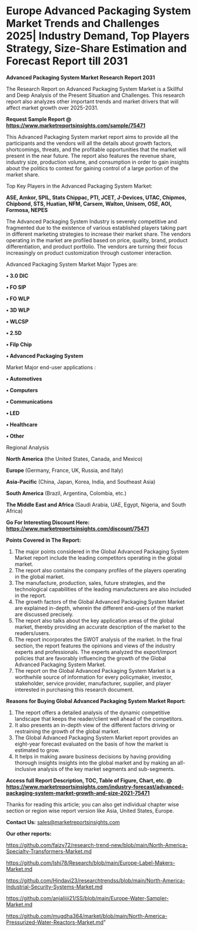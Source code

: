 # Europe Advanced Packaging System Market Trends and Challenges 2025| Industry Demand, Top Players Strategy, Size-Share Estimation and Forecast Report till 2031

<strong>Advanced Packaging System Market Research Report 2031</strong>

The Research Report on Advanced Packaging System Market is a Skillful and Deep Analysis of the Present Situation and Challenges. This research report also analyzes other important trends and market drivers that will affect market growth over 2025-2031.

<strong>Request Sample Report @ <a href=https://www.marketreportsinsights.com/sample/75471>https://www.marketreportsinsights.com/sample/75471</a></strong>

This Advanced Packaging System market report aims to provide all the participants and the vendors will all the details about growth factors, shortcomings, threats, and the profitable opportunities that the market will present in the near future. The report also features the revenue share, industry size, production volume, and consumption in order to gain insights about the politics to contest for gaining control of a large portion of the market share.

Top Key Players in the Advanced Packaging System Market:

<strong>ASE, Amkor, SPIL, Stats Chippac, PTI, JCET, J-Devices, UTAC, Chipmos, Chipbond, STS, Huatian, NFM, Carsem, Walton, Unisem, OSE, AOI, Formosa, NEPES</strong>

The Advanced Packaging System Industry is severely competitive and fragmented due to the existence of various established players taking part in different marketing strategies to increase their market share. The vendors operating in the market are profiled based on price, quality, brand, product differentiation, and product portfolio. The vendors are turning their focus increasingly on product customization through customer interaction.

Advanced Packaging System Market Major Types are:

<strong>• 3.0 DIC

• FO SIP

• FO WLP

• 3D WLP

• WLCSP

• 2.5D

• Filp Chip

• Advanced Packaging System</strong>

Market Major end-user applications :

<strong>• Automotives

• Computers

• Communications

• LED

• Healthcare

• Other</strong>

Regional Analysis

</u><strong><b>North America</b></strong> (the United States, Canada, and Mexico)

<strong><b>Europe </b></strong>(Germany, France, UK, Russia, and Italy)

<strong><b>Asia-Pacific</b></strong> (China, Japan, Korea, India, and Southeast Asia)

<strong><b>South America</b></strong> (Brazil, Argentina, Colombia, etc.)

<strong><b>The Middle East and Africa</b></strong> (Saudi Arabia, UAE, Egypt, Nigeria, and South Africa)

<strong>Go For Interesting Discount Here: <a href=https://www.marketreportsinsights.com/discount/75471>https://www.marketreportsinsights.com/discount/75471</a></strong>

<strong>Points Covered in The Report:</strong>
<ol>
  <li>The major points considered in the Global Advanced Packaging System Market report include the leading competitors operating in the global market.</li>
  <li>The report also contains the company profiles of the players operating in the global market.</li>
  <li>The manufacture, production, sales, future strategies, and the technological capabilities of the leading manufacturers are also included in the report.</li>
  <li>The growth factors of the Global Advanced Packaging System Market are explained in-depth, wherein the different end-users of the market are discussed precisely.</li>
  <li>The report also talks about the key application areas of the global market, thereby providing an accurate description of the market to the readers/users.</li>
  <li>The report incorporates the SWOT analysis of the market. In the final section, the report features the opinions and views of the industry experts and professionals. The experts analyzed the export/import policies that are favorably influencing the growth of the Global Advanced Packaging System Market.</li>
  <li>The report on the Global Advanced Packaging System Market is a worthwhile source of information for every policymaker, investor, stakeholder, service provider, manufacturer, supplier, and player interested in purchasing this research document.</li>
</ol>
<strong>Reasons for Buying Global Advanced Packaging System Market Report:</strong>

<ol>
  <li>The report offers a detailed analysis of the dynamic competitive landscape that keeps the reader/client well ahead of the competitors.</li>
  <li>It also presents an in-depth view of the different factors driving or restraining the growth of the global market.</li>
  <li>The Global Advanced Packaging System Market report provides an eight-year forecast evaluated on the basis of how the market is estimated to grow.</li>
  <li>It helps in making aware business decisions by having providing thorough insights insights into the global market and by making an all-inclusive analysis of the key market segments and sub-segments.</li>
</ol>
<strong>Access full Report Description, TOC, Table of Figure, Chart, etc. @ <a href=https://www.marketreportsinsights.com/industry-forecast/advanced-packaging-system-market-growth-and-size-2021-75471>https://www.marketreportsinsights.com/industry-forecast/advanced-packaging-system-market-growth-and-size-2021-75471</a></strong>


Thanks for reading this article; you can also get individual chapter wise section or region wise report version like Asia, United States, Europe.

<strong>Contact Us:</strong>
sales@marketreportsinsights.com

<strong>Our other reports:</strong>

<a href=https://github.com/faizy72/research-trend-new/blob/main/North-America-Specialty-Transformers-Market.md>https://github.com/faizy72/research-trend-new/blob/main/North-America-Specialty-Transformers-Market.md</a>

<a href=https://github.com/Ishi78/Research/blob/main/Europe-Label-Makers-Market.md>https://github.com/Ishi78/Research/blob/main/Europe-Label-Makers-Market.md</a>

<a href=https://github.com/Hindavi23/researchtrendss/blob/main/North-America-Industrial-Security-Systems-Market.md>https://github.com/Hindavi23/researchtrendss/blob/main/North-America-Industrial-Security-Systems-Market.md</a>

<a href=https://github.com/anjaliiii21/SS/blob/main/Europe-Water-Sampler-Market.md>https://github.com/anjaliiii21/SS/blob/main/Europe-Water-Sampler-Market.md</a>

<a href=https://github.com/mugdha364/market/blob/main/North-America-Pressurized-Water-Reactors-Market.md>https://github.com/mugdha364/market/blob/main/North-America-Pressurized-Water-Reactors-Market.md</a>"
